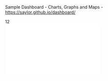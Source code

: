 Sample Dashboard - Charts, Graphs and Maps - https://saylor.github.io/dashboard/
<div style="overflow: hidden;">
    <div style="float: left;">1</div>
    <div style="float: left;">2</div>
</div>

<iframe width="313" height="173" src="//www.census.gov/popclock/population_widget_313x173.php?popclk=728858" frameBorder="0" allowtransparency="true"></iframe>
